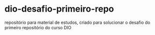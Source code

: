 # dio-desafio-primeiro-repo
repositório para material de estudos, criado para solucionar o desafio do primeiro repositório do curso DIO
